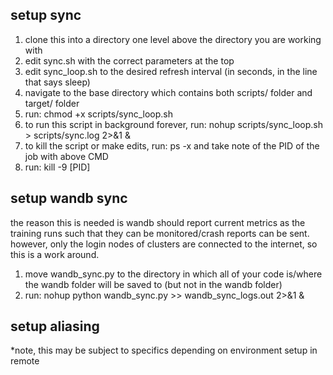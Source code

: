 ## setup sync

1. clone this into a directory one level above the directory you are working with
2. edit sync.sh with the correct parameters at the top
3. edit sync_loop.sh to the desired refresh interval (in seconds, in the line that says sleep)
4. navigate to the base directory which contains both scripts/ folder and target/ folder
4. run: chmod +x scripts/sync_loop.sh
5. to run this script in background forever, run: nohup scripts/sync_loop.sh > scripts/sync.log 2>&1 &
6. to kill the script or make edits, run: ps -x and take note of the PID of the job with above CMD
7. run: kill -9 [PID]

## setup wandb sync
the reason this is needed is wandb should report current metrics as the training runs such that they can be monitored/crash reports can be sent. however, only the login nodes of clusters are connected to the internet, so this is a work around.
1. move wandb_sync.py to the directory in which all of your code is/where the wandb folder will be saved to (but not in the wandb folder)
2. run: nohup python wandb_sync.py >> wandb_sync_logs.out 2>&1 &

## setup aliasing
*note, this may be subject to specifics depending on environment setup in remote